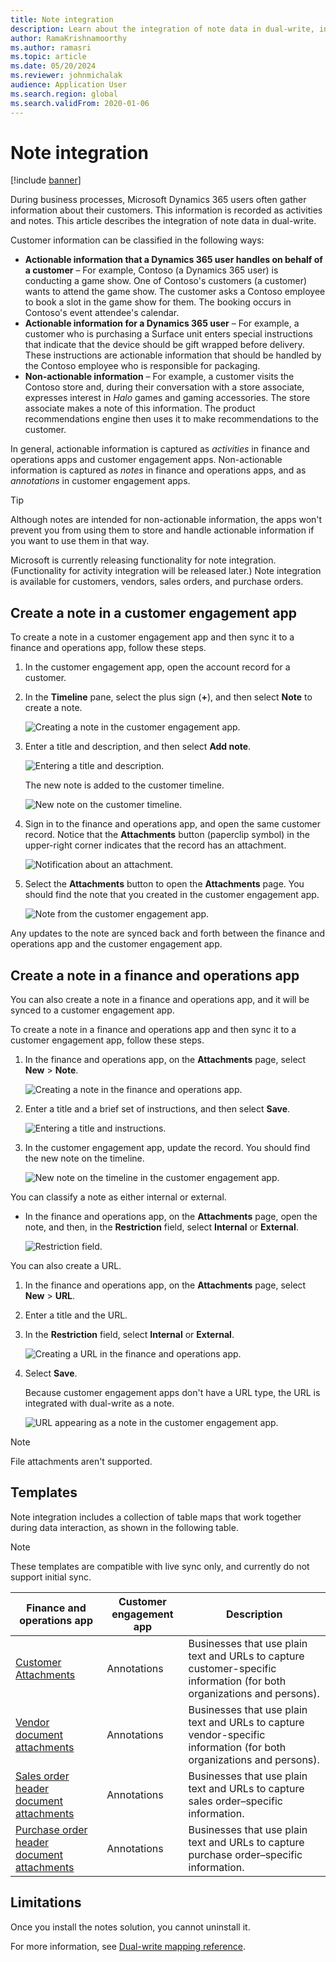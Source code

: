 ```yaml
---
title: Note integration
description: Learn about the integration of note data in dual-write, including an outline on creating a note in a customer engagement app.
author: RamaKrishnamoorthy
ms.author: ramasri
ms.topic: article
ms.date: 05/20/2024
ms.reviewer: johnmichalak
audience: Application User
ms.search.region: global
ms.search.validFrom: 2020-01-06
---
```


# Note integration

[!include [banner](../../../finance/includes/banner.md)]

During business processes, Microsoft Dynamics 365 users often gather information about their customers. This information is recorded as activities and notes. This article describes the integration of note data in dual-write.

Customer information can be classified in the following ways:

+ **Actionable information that a Dynamics 365 user handles on behalf of a customer** – For example, Contoso (a Dynamics 365 user) is conducting a game show. One of Contoso's customers (a customer) wants to attend the game show. The customer asks a Contoso employee to book a slot in the game show for them. The booking occurs in Contoso's event attendee's calendar.
+ **Actionable information for a Dynamics 365 user** – For example, a customer who is purchasing a Surface unit enters special instructions that indicate that the device should be gift wrapped before delivery. These instructions are actionable information that should be handled by the Contoso employee who is responsible for packaging.
+ **Non-actionable information** – For example, a customer visits the Contoso store and, during their conversation with a store associate, expresses interest in *Halo* games and gaming accessories. The store associate makes a note of this information. The product recommendations engine then uses it to make recommendations to the customer.

In general, actionable information is captured as *activities* in finance and operations apps and customer engagement apps. Non-actionable information is captured as *notes* in finance and operations apps, and as *annotations* in customer engagement apps.

> [!TIP]
> Although notes are intended for non-actionable information, the apps won't prevent you from using them to store and handle actionable information if you want to use them in that way.

Microsoft is currently releasing functionality for note integration. (Functionality for activity integration will be released later.) Note integration is available for customers, vendors, sales orders, and purchase orders.

## Create a note in a customer engagement app

To create a note in a customer engagement app and then sync it to a finance and operations app, follow these steps.

1. In the customer engagement app, open the account record for a customer.
2. In the **Timeline** pane, select the plus sign (**+**), and then select **Note** to create a note.

    ![Creating a note in the customer engagement app.](../../dev-itpro/data-entities/dual-write/media/notes-ce-1.png)

3. Enter a title and description, and then select **Add note**.

    ![Entering a title and description.](../../dev-itpro/data-entities/dual-write/media/notes-ce-2.png)

    The new note is added to the customer timeline.

    ![New note on the customer timeline.](../../dev-itpro/data-entities/dual-write/media/notes-ce-3.png)

4. Sign in to the finance and operations app, and open the same customer record. Notice that the **Attachments** button (paperclip symbol) in the upper-right corner indicates that the record has an attachment.

    ![Notification about an attachment.](../../dev-itpro/data-entities/dual-write/media/notes-ce-4.png)

5. Select the **Attachments** button to open the **Attachments** page. You should find the note that you created in the customer engagement app.

    ![Note from the customer engagement app.](../../dev-itpro/data-entities/dual-write/media/notes-ce-5.png)

Any updates to the note are synced back and forth between the finance and operations app and the customer engagement app.

## Create a note in a finance and operations app

You can also create a note in a finance and operations app, and it will be synced to a customer engagement app.

To create a note in a finance and operations app and then sync it to a customer engagement app, follow these steps.

1. In the finance and operations app, on the **Attachments** page, select **New** \> **Note**.

    ![Creating a note in the finance and operations app.](../../dev-itpro/data-entities/dual-write/media/notes-fo-1.png)

2. Enter a title and a brief set of instructions, and then select **Save**.

    ![Entering a title and instructions.](../../dev-itpro/data-entities/dual-write/media/notes-fo-2.png)

3. In the customer engagement app, update the record. You should find the new note on the timeline.

    ![New note on the timeline in the customer engagement app.](../../dev-itpro/data-entities/dual-write/media/notes-fo-3.png)

You can classify a note as either internal or external.

- In the finance and operations app, on the **Attachments** page, open the note, and then, in the **Restriction** field, select **Internal** or **External**.

    ![Restriction field.](../../dev-itpro/data-entities/dual-write/media/notes-fo-4.png)

You can also create a URL.

1. In the finance and operations app, on the **Attachments** page, select **New** \> **URL**.
2. Enter a title and the URL.
3. In the **Restriction** field, select **Internal** or **External**.

    ![Creating a URL in the finance and operations app.](../../dev-itpro/data-entities/dual-write/media/notes-fo-5.png)

4. Select **Save**.

    Because customer engagement apps don't have a URL type, the URL is integrated with dual-write as a note.

    ![URL appearing as a note in the customer engagement app.](../../dev-itpro/data-entities/dual-write/media/notes-ce-6.png)

> [!NOTE]
> File attachments aren't supported.

## Templates

Note integration includes a collection of table maps that work together during data interaction, as shown in the following table.

> [!NOTE]
> These templates are compatible with live sync only, and currently do not support initial sync.

| Finance and operations app | Customer engagement app | Description |
|----------------------------|-------------------------|-------------|
| [Customer Attachments](../../dev-itpro/data-entities/dual-write/mapping-reference.md#230) | Annotations | Businesses that use plain text and URLs to capture customer-specific information (for both organizations and persons). |
| [Vendor document attachments](../../dev-itpro/data-entities/dual-write/mapping-reference.md#231) | Annotations | Businesses that use plain text and URLs to capture vendor-specific information (for both organizations and persons). |
| [Sales order header document attachments](../../dev-itpro/data-entities/dual-write/mapping-reference.md#229) | Annotations | Businesses that use plain text and URLs to capture sales order–specific information. |
| [Purchase order header document attachments](../../dev-itpro/data-entities/dual-write/mapping-reference.md#232) | Annotations | Businesses that use plain text and URLs to capture purchase order–specific information. |

## Limitations

Once you install the notes solution, you cannot uninstall it. 

For more information, see [Dual-write mapping reference](../../dev-itpro/data-entities/dual-write/mapping-reference.md).

